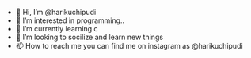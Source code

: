 - 👋 Hi, I’m @harikuchipudi
- 👀 I’m interested in programming..
- 🌱 I’m currently learning c 
- 💞️ I’m looking to socilize and learn new things
- 📫 How to reach me you can find me on instagram as @harikuchipudi

<!---
harikuchipudi/harikuchipudi is a ✨ special ✨ repository because its `README.md` (this file) appears on your GitHub profile.
You can click the Preview link to take a look at your changes.
--->
